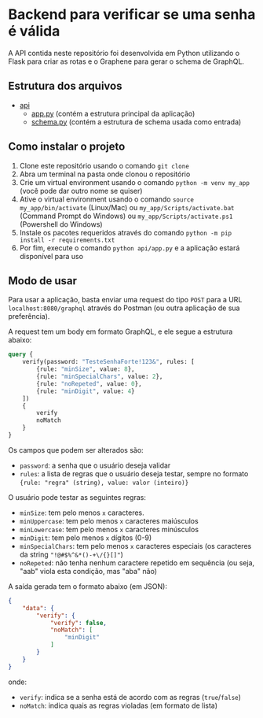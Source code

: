 # Backend para verificar se uma senha é válida

A API contida neste repositório foi desenvolvida em Python utilizando o Flask para criar as rotas e o Graphene para gerar o schema de GraphQL.

## Estrutura dos arquivos

* [api](./api)
  * [app.py](./api/app.py) (contém a estrutura principal da aplicação)
  * [schema.py](./api/schema.py) (contém a estrutura de schema usada como entrada)

## Como instalar o projeto

1. Clone este repositório usando o comando `git clone`
2. Abra um terminal na pasta onde clonou o repositório
3. Crie um virtual environment usando o comando `python -m venv my_app` (você pode dar outro nome se quiser)
4. Ative o virtual environment usando o comando `source my_app/bin/activate` (Linux/Mac) ou `my_app/Scripts/activate.bat` (Command Prompt do Windows) ou `my_app/Scripts/activate.ps1` (Powershell do Windows)
5. Instale os pacotes requeridos através do comando `python -m pip install -r requirements.txt`
6. Por fim, execute o comando `python api/app.py` e a aplicação estará disponível para uso

## Modo de usar

Para usar a aplicação, basta enviar uma request do tipo `POST` para a URL `localhost:8080/graphql` através do Postman (ou outra aplicação de sua preferência).

A request tem um body em formato GraphQL, e ele segue a estrutura abaixo:

```GraphQL
query {
    verify(password: "TesteSenhaForte!123&", rules: [
        {rule: "minSize", value: 8},
        {rule: "minSpecialChars", value: 2},
        {rule: "noRepeted", value: 0},
        {rule: "minDigit", value: 4}
    ]) 
    {
        verify
        noMatch
    }
}
```

Os campos que podem ser alterados são:

- `password`: a senha que o usuário deseja validar
- `rules`: a lista de regras que o usuário deseja testar, sempre no formato `{rule: "regra" (string), value: valor (inteiro)}`

O usuário pode testar as seguintes regras:

- `minSize`: tem pelo menos `x` caracteres.
- `minUppercase`: tem pelo menos `x` caracteres maiúsculos
- `minLowercase`: tem pelo menos `x` caracteres minúsculos
- `minDigit`: tem pelo menos `x` dígitos (0-9)
- `minSpecialChars`: tem pelo menos `x` caracteres especiais (os caracteres da string `"!@#$%^&*()-+\/{}[]"`)
- `noRepeted`: não tenha nenhum caractere repetido em sequência (ou seja, "aab" viola esta condição, mas "aba" não)

A saída gerada tem o formato abaixo (em JSON):

```JSON
{
    "data": {
        "verify": {
            "verify": false,
            "noMatch": [
                "minDigit"
            ]
        }
    }
}
```

onde:

- `verify`: indica se a senha está de acordo com as regras (`true`/`false`)
- `noMatch`: indica quais as regras violadas (em formato de lista)
